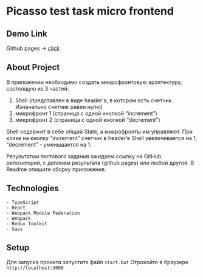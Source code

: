 # Picasso test task micro frontend

## Demo Link
Github pages -> [click](https://xlebyshk.github.io/picasso-test-task-mf/)

## About Project

В приложении необходимо создать микрофронтовую архитектуру, состоящую из 3 частей:
1. Shell (представлен в виде header’а, в котором есть счетчик. Изначально счетчик равен нулю)
2. микрофронт 1 (страница с одной кнопкой “increment”)
3. микрофронт 2 (страница с одной кнопкой “decrement”)

Shell содержит в себе общий State, а микрофронты им управляют. При клике на кнопку “increment”
счетчик в header’e Shell увеличивается на 1, “decrement” - уменьшается на 1.

Результатом тестового задания ожидаем ссылку на GitHub репозиторий, с деплоем результата (github pages) или любой другой. В Readme опишите сборку приложения.

## Technologies
    - TypeScript
    - React
    - Webpack Module Federation
    - Webpack
    - Redux Toolkit
    - Sass

## Setup
Для запуска проекта запустите файл `start.bat`
Отрокойте в браузере `http://localhost:3000`
